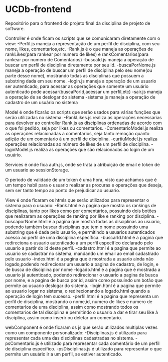 ﻿# UCDb-frontend
Repositório para o frontend do projeto final da disciplina de projeto de software.

Controller é onde ficam os scripts que se comunicaram diretamente com o view:
-Perfil.js maneja a representação de um perfil de disciplina, com seu nome, likes, comentarios,etc.
-Rank.js é o que maneja as operações de rankLikes(para rankear por numero de likes) e rankComentarios(para rankear por
numero de Comentarios)
-buscaId.js maneja a operação de buscar um perfil de disciplina diretamente por seu id.
-buscaPorNome.js maneja a operação de buscar um perfil de disciplina pelo seu nome(ou parte desse nome), mostrando 
todas as disciplinas que possuem a substring dada em seu nome.
-login.js maneja a operação de um usuario ser autenticado, para acessar as operações que somente um usuário autenticado
pode acessar(buscaPorId,acessar um perfil,etc)
-sair.js maneja a operação de se deslogar do sistema
-sistema.js maneja a operação de cadastro de um usuário no sistema

Model é onde ficarão os scripts que serão usados para várias funções que serão utilizadas no sistema:
-RankLikes.js realiza as operações necessarias para devolver ao controller Rank.js as disciplinas ordenadas
de acordo com o que foi pedido, seja por likes ou comentarios.
-ComentarioModel.js realiza as operações relacionadas a comentarios, seja tanto remoção quanto adição de um 
comentario à um perfil de disciplina.
-curtiuModel.js realiza operações relacionadas ao número de likes de um perfil de disciplina.
-loginModel.js realiza as operações que são relacionadas ao login de um usuário.

Services é onde fica auth.js, onde se trata a atribuição de email e token de um usuario ao sessionStorage.

O periodo de validade de um token é uma hora, visto que achamos que é um tempo habil para o usuario realizar
as procuras e operações que deseja, sem ser tanto tempo ao ponto de prejudicar ao usuario.

View é onde ficaram os htmls que serão utilizados para representar o sistema para o usuario:
-Rank.html é a pagina que mostra os rankings de disciplinas, tanto por likes como por comentários, possuindo
dois botões que realizaram as operações de ranking por like e ranking por disciplina.
-buscaporNome.html é a pagina que mostra todas as disciplinas ao usuario, podendo também buscar disciplinas que
tem o nome possuindo uma substring que é dada pelo usuario, e permitindo a usuarios autenticados acesso ao perfil
de uma disciplina específica.
-buscarId.html é a pagina que redireciona o usuario autenticado a um perfil específico declarado pelo usuario a
partir do id deste perfil.
-cadastro.html é a pagina que permite ao usuario se cadastrar no sistema, mandando um email ao email cadastrado pelo
usuario
-index.html é a pagina que é mostrada a usuario ainda não logado,podendo redirecionar um usuario a pagina de cadastro,
de login, e de busca de disciplina por nome
-logado.html é a pagina que é mostrada a usuario já autenticado, podendo redirecionar o usuario a pagina de busca por nome,
e a pagina de busca por id, assim como possuindo um botão que permite ao usuario deslogar do sistema.
-login.html é a pagina que permite ao usuario logar no sistema, o redirecionando a logado.html quando
a operação de login tem sucesso.
-perfil.html é a pagina que representa um perfil de disciplina, mostrando o nome,id, numero de likes e numero de
comentarios de uma disciplina, assim como mostrando todos os comentarios de tal disciplina e permitindo o usuario a
dar e tirar seu like à disciplina, assim como inserir ou deletar um comentario.

webComponent é onde ficaram os js que serão utilizados multiplas vezes como um componente personalizado:
-Disciplinas.js é utilizado para representar cada uma das disciplinas cadastradas no sistema.
-psComentario.js é utilizado para representar cada comentário de um perfil de disciplina específico.
-psDisciplinas.js é utilizado para representar o que permite um usuário ir a um perfil, se estiver autenticado.

